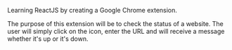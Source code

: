 Learning ReactJS by creating a Google Chrome extension.

The purpose of this extension will be to check the status of a website. The user will simply click on the icon, enter the URL and will receive a message whether it's up or it's down.